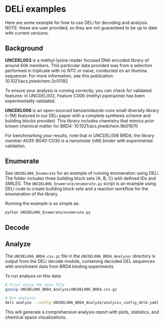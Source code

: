 # DELi examples
Here are some example for how to use DELi for decoding and analysis.
NOTE: these are user provided, so they are not guaranteed to be up to date with current versions.

## Background

**UNCDEL003** is a methyl-lysine reader focused DNA encoded library of around 60k members. This particular data provided was from a selection performed in triplicate with no NTC or naive, conducted on an Illumina sequencer. For more information, see this publication:
10.1021/acs.jmedchem.3c01192

To ensure your analysis is running correctly, you can check for validated features: in UNCDEL003, Feature C006 (methyl piperazine) has been experimentally validated.

**UNCDEL006** is an open-sourced benzamidazole-core small diversity library (~1M) featured in our DELi paper with a complete synthesis scheme and building blocks provided. This library includes chemistry that mimics prior known chemical matter for BRD4: 10.1021/acs.jmedchem.9b01670

For benchmarking your results, note that in UNCDEL006 BRD4, the library member A035-B040-C030 is a nanomolar (nM) binder with experimental validation.

## Enumerate

See `UNCDEL006_Enumerate` for an example of running enumeration using DELi. The folder includes three building block sets (A, B, C) with defined IDs and SMILES. The `UNCDEL006_Enumerate/enumerate.py` script is an example using DELi code to create building block sets and a reaction workflow for the enumeration of the library.

Running the example is as simple as:

```bash
python UNCDEL006_Enumerate/enumerate.py
```

## Decode

## Analyze

The `UNCDEL006_BRD4.csv.gz` file in the `UNCDEL006_BRD4_Analyze/` directory is output from the DELi decode module, containing decoded DEL sequences with enrichment data from BRD4 binding experiments.

To run analysis on this data:

```bash
# First unzip the data file
gunzip UNCDEL006_BRD4_Analyze/UNCDEL006_BRD4.csv.gz

# Run analysis
deli analyze --config UNCDEL006_BRD4_Analyze/analysis_config_del6.yaml
```

This will generate a comprehensive analysis report with plots, statistics, and chemical space visualizations.